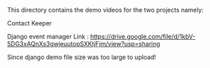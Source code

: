 This directory contains the demo videos for the two projects namely:

Contact Keeper

Django event manager 
Link : https://drive.google.com/file/d/1kbV-5DG3xAQnXs3gwjeuutopSXKtjFjm/view?usp=sharing 

Since django demo file size was too large to upload!
